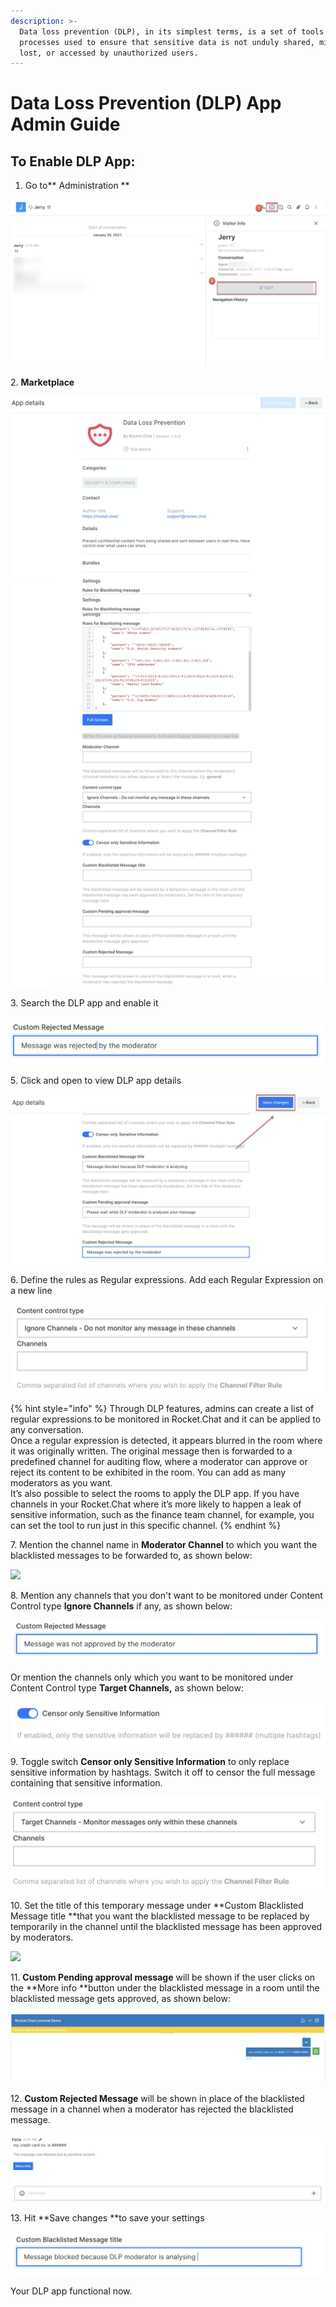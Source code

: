 ```yaml
---
description: >-
  Data loss prevention (DLP), in its simplest terms, is a set of tools and
  processes used to ensure that sensitive data is not unduly shared, misused,
  lost, or accessed by unauthorized users.
---
```


# Data Loss Prevention (DLP) App Admin Guide

## **To Enable DLP App:**

1. Go to** Administration **

![](<../../.gitbook/assets/image (215).png>)

2\. **Marketplace**

![](<../../.gitbook/assets/image (257).png>)

3\. Search the DLP app and enable it

![](<../../.gitbook/assets/image (267).png>)

5\. Click and open to view DLP app details

![](<../../.gitbook/assets/image (268).png>)

6\. Define the rules as Regular expressions. Add each Regular Expression on a new line

![](<../../.gitbook/assets/image (261).png>)

{% hint style="info" %}
Through DLP features, admins can create a list of regular expressions to be monitored in Rocket.Chat and it can be applied to any conversation.\
Once a regular expression is detected, it appears blurred in the room where it was originally written. The original message then is forwarded to a predefined channel for auditing flow, where a moderator can approve or reject its content to be exhibited in the room. You can add as many moderators as you want.\
It’s also possible to select the rooms to apply the DLP app. If you have channels in your Rocket.Chat where it’s more likely to happen a leak of sensitive information, such as the finance team channel, for example, you can set the tool to run just in this specific channel.
{% endhint %}

7\. Mention the channel name in **Moderator Channel** to which you want the blacklisted messages to be forwarded to, as shown below:

![](<../../.gitbook/assets/image (260).png>)

8\. Mention any channels that you don't want to be monitored under Content Control type **Ignore Channels** if any, as shown below:

![](<../../.gitbook/assets/image (266).png>)

Or mention the channels only which you want to be monitored under Content Control type **Target Channels,** as shown below:

![](<../../.gitbook/assets/image (263).png>)

9\. Toggle switch **Censor only Sensitive Information** to only replace sensitive information by hashtags. Switch it off to censor the full message containing that sensitive information. 

![](<../../.gitbook/assets/image (262).png>)

10\. Set the title of this temporary message under **Custom Blacklisted Message title **that you want the blacklisted message to be replaced by temporarily in the channel until the blacklisted message has been approved by moderators.

![](<../../.gitbook/assets/image (269) (1).png>)

11\. **Custom Pending approval message** will be shown if the user clicks on the  **More info **button under the  blacklisted message in a room until the blacklisted message gets approved, as shown below:

![](<../../.gitbook/assets/image (272).png>)

12\. **Custom Rejected Message** will be shown in place of the blacklisted message in a channel when a moderator has rejected the blacklisted message.

![](<../../.gitbook/assets/image (271).png>)

13\. Hit **Save changes **to save your settings

![](<../../.gitbook/assets/image (264).png>)

Your DLP app functional now. 
